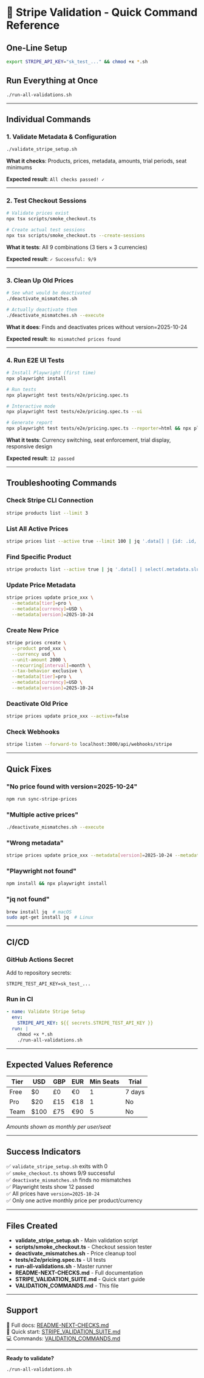 # 🚀 Stripe Validation - Quick Command Reference

## One-Line Setup

```bash
export STRIPE_API_KEY="sk_test_..." && chmod +x *.sh
```

## Run Everything at Once

```bash
./run-all-validations.sh
```

---

## Individual Commands

### 1. Validate Metadata & Configuration

```bash
./validate_stripe_setup.sh
```

**What it checks**: Products, prices, metadata, amounts, trial periods, seat minimums

**Expected result**: `All checks passed! ✓`

---

### 2. Test Checkout Sessions

```bash
# Validate prices exist
npx tsx scripts/smoke_checkout.ts

# Create actual test sessions
npx tsx scripts/smoke_checkout.ts --create-sessions
```

**What it tests**: All 9 combinations (3 tiers × 3 currencies)

**Expected result**: `✓ Successful: 9/9`

---

### 3. Clean Up Old Prices

```bash
# See what would be deactivated
./deactivate_mismatches.sh

# Actually deactivate them
./deactivate_mismatches.sh --execute
```

**What it does**: Finds and deactivates prices without version=2025-10-24

**Expected result**: `No mismatched prices found`

---

### 4. Run E2E UI Tests

```bash
# Install Playwright (first time)
npx playwright install

# Run tests
npx playwright test tests/e2e/pricing.spec.ts

# Interactive mode
npx playwright test tests/e2e/pricing.spec.ts --ui

# Generate report
npx playwright test tests/e2e/pricing.spec.ts --reporter=html && npx playwright show-report
```

**What it tests**: Currency switching, seat enforcement, trial display, responsive design

**Expected result**: `12 passed`

---

## Troubleshooting Commands

### Check Stripe CLI Connection

```bash
stripe products list --limit 3
```

### List All Active Prices

```bash
stripe prices list --active true --limit 100 | jq '.data[] | {id: .id, product: .product, currency: .currency, amount: .unit_amount, version: .metadata.version}'
```

### Find Specific Product

```bash
stripe products list --active true | jq '.data[] | select(.metadata.slug=="synqforge_pro")'
```

### Update Price Metadata

```bash
stripe prices update price_xxx \
  --metadata[tier]=pro \
  --metadata[currency]=USD \
  --metadata[version]=2025-10-24
```

### Create New Price

```bash
stripe prices create \
  --product prod_xxx \
  --currency usd \
  --unit-amount 2000 \
  --recurring[interval]=month \
  --tax-behavior exclusive \
  --metadata[tier]=pro \
  --metadata[currency]=USD \
  --metadata[version]=2025-10-24
```

### Deactivate Old Price

```bash
stripe prices update price_xxx --active=false
```

### Check Webhooks

```bash
stripe listen --forward-to localhost:3000/api/webhooks/stripe
```

---

## Quick Fixes

### "No price found with version=2025-10-24"
```bash
npm run sync-stripe-prices
```

### "Multiple active prices"
```bash
./deactivate_mismatches.sh --execute
```

### "Wrong metadata"
```bash
stripe prices update price_xxx --metadata[version]=2025-10-24 --metadata[tier]=pro --metadata[currency]=USD
```

### "Playwright not found"
```bash
npm install && npx playwright install
```

### "jq not found"
```bash
brew install jq  # macOS
sudo apt-get install jq  # Linux
```

---

## CI/CD

### GitHub Actions Secret

Add to repository secrets:
```
STRIPE_TEST_API_KEY=sk_test_...
```

### Run in CI

```yaml
- name: Validate Stripe Setup
  env:
    STRIPE_API_KEY: ${{ secrets.STRIPE_TEST_API_KEY }}
  run: |
    chmod +x *.sh
    ./run-all-validations.sh
```

---

## Expected Values Reference

| Tier | USD | GBP | EUR | Min Seats | Trial |
|------|-----|-----|-----|-----------|-------|
| Free | $0 | £0 | €0 | 1 | 7 days |
| Pro | $20 | £15 | €18 | 1 | No |
| Team | $100 | £75 | €90 | 5 | No |

*Amounts shown as monthly per user/seat*

---

## Success Indicators

✅ `validate_stripe_setup.sh` exits with 0  
✅ `smoke_checkout.ts` shows 9/9 successful  
✅ `deactivate_mismatches.sh` finds no mismatches  
✅ Playwright tests show 12 passed  
✅ All prices have `version=2025-10-24`  
✅ Only one active monthly price per product/currency  

---

## Files Created

- **validate_stripe_setup.sh** - Main validation script
- **scripts/smoke_checkout.ts** - Checkout session tester
- **deactivate_mismatches.sh** - Price cleanup tool
- **tests/e2e/pricing.spec.ts** - UI tests
- **run-all-validations.sh** - Master runner
- **README-NEXT-CHECKS.md** - Full documentation
- **STRIPE_VALIDATION_SUITE.md** - Quick start guide
- **VALIDATION_COMMANDS.md** - This file

---

## Support

📖 Full docs: [README-NEXT-CHECKS.md](./README-NEXT-CHECKS.md)  
🚀 Quick start: [STRIPE_VALIDATION_SUITE.md](./STRIPE_VALIDATION_SUITE.md)  
💻 Commands: [VALIDATION_COMMANDS.md](./VALIDATION_COMMANDS.md)  

---

**Ready to validate?**

```bash
./run-all-validations.sh
```

